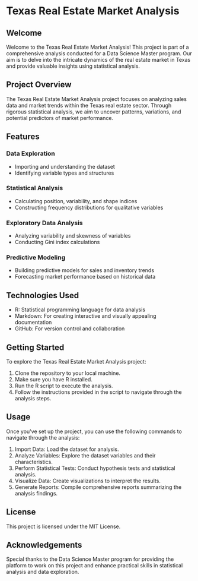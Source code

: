 # Texas Real Estate Market Analysis

## Welcome
Welcome to the Texas Real Estate Market Analysis! This project is part of a comprehensive analysis conducted for a Data Science Master program. Our aim is to delve into the intricate dynamics of the real estate market in Texas and provide valuable insights using statistical analysis.

## Project Overview
The Texas Real Estate Market Analysis project focuses on analyzing sales data and market trends within the Texas real estate sector. Through rigorous statistical analysis, we aim to uncover patterns, variations, and potential predictors of market performance.

## Features
### Data Exploration
- Importing and understanding the dataset
- Identifying variable types and structures

### Statistical Analysis
- Calculating position, variability, and shape indices
- Constructing frequency distributions for qualitative variables

### Exploratory Data Analysis
- Analyzing variability and skewness of variables
- Conducting Gini index calculations

### Predictive Modeling
- Building predictive models for sales and inventory trends
- Forecasting market performance based on historical data

## Technologies Used
- R: Statistical programming language for data analysis
- Markdown: For creating interactive and visually appealing documentation
- GitHub: For version control and collaboration

## Getting Started
To explore the Texas Real Estate Market Analysis project:

1. Clone the repository to your local machine.
2. Make sure you have R installed.
3. Run the R script to execute the analysis.
4. Follow the instructions provided in the script to navigate through the analysis steps.

## Usage
Once you've set up the project, you can use the following commands to navigate through the analysis:

1. Import Data: Load the dataset for analysis.
2. Analyze Variables: Explore the dataset variables and their characteristics.
3. Perform Statistical Tests: Conduct hypothesis tests and statistical analysis.
4. Visualize Data: Create visualizations to interpret the results.
5. Generate Reports: Compile comprehensive reports summarizing the analysis findings.

## License
This project is licensed under the MIT License.

## Acknowledgements
Special thanks to the Data Science Master program for providing the platform to work on this project and enhance practical skills in statistical analysis and data exploration.
